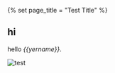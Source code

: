 {% set page_title = "Test Title" %}

## hi

hello *{{yername}}*.

![test](https://files.faculty.com/Kp92GtE.png)
